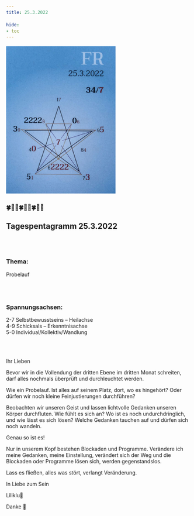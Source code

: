 ```yaml
---
title: 25.3.2022

hide:
- toc
---
```



<style>
img {
  width: 300px;
  max-width: 99%
}
</style>

![](/img/2022/2022-03-25.png)

### 🍀🦋💚🍀🦋💚🍀🦋💚
## **Tagespentagramm 25.3.2022**

<br><br>

### **Thema:**
Probelauf

<br><br>

### **Spannungsachsen:**
2-7 Selbstbewusstseins – Heilachse  
4-9 Schicksals – Erkenntnisachse  
5-0 Individual/Kollektiv/Wandlung  

<br><br>

Ihr Lieben

Bevor wir in die Vollendung der dritten Ebene im dritten Monat schreiten, darf alles nochmals überprüft und durchleuchtet werden.

Wie ein Probelauf. Ist alles auf seinem Platz, dort, wo es hingehört? Oder dürfen wir noch kleine Feinjustierungen durchführen?

Beobachten wir unseren Geist und lassen lichtvolle Gedanken unseren Körper durchfluten. Wie fühlt es sich an? Wo ist es noch undurchdringlich, und wie lässt es sich lösen? Welche Gedanken tauchen auf und dürfen sich noch wandeln.

Genau so ist es!

Nur in unserem Kopf bestehen Blockaden und Programme. Verändere ich meine Gedanken, meine Einstellung, verändert sich der Weg und die Blockaden oder Programme lösen sich, werden gegenstandslos.

Lass es fließen, alles was stört, verlangt Veränderung.

In Liebe zum Sein

Liliklu🦋

Danke 💚
